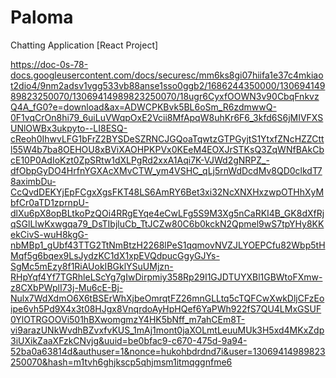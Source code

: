 # Paloma
Chatting Application [React Project]


https://doc-0s-78-docs.googleusercontent.com/docs/securesc/mm6ks8gi07hiifa1e37c4mkiaot2dio4/9nm2adsv1vgg533vb88anse1sso0ggb2/1686244350000/13069414989823250070/13069414989823250070/18ugr6CyxfOOWN3v90CbqFnkvzQ4A_fG0?e=download&ax=ADWCPKBvk5BL6oSm_R6zdmwwQ-0F1vqCrOn8hi79_6uiLuVWqpOxE2Vcii8MfApqW8uhKr6F6_3kfd6S6jMIVFXSUNlOWBx3ukpyto--LI8ESQ-cReoh0IhwvLFG1bFrZ2BYSDeSZRNCJGQoaTqwtzGTPGyjtS1YtxfZNcHZZCttl55W4b7ba8OEHOU8xBViXAOHPKPVx0KEeM4EOXJrSTKsQ3ZqWNfBAkCbcE10P0AdIoKzt0ZpSRtw1dXLPgRd2xxA1Aqi7K-VJWd2gNRPZ_-dfObpGyDO4HrfnYGXAcXMvCTW_ym4VSHC_qLj5rnWdDcdMv8QD0clkdT78aximbDu-CcQvdDEKYjEpFCgxXgsFKT48LS6AmRY6Bet3xi32NcXNXHxzwpOTHhXyMbfCr0aTD1zprnpU-dlXu6pX8opBLtkoPzQOi4RRgEYqe4eCwLFg5S9M3Xg5nCaRKI4B_GK8dXfRjqSGlLlwKxwgqa79_DsTIbjluCb_TtJCZw80C6b0kckN2Qpmel9wS7tpYHy8KKekCivS-wuH8kgG-nbMBp1_gUbf43TTG2TtNmBtzH2268lPeS1qqmovNVZJLYOEPCfu82Wbp5tHMqf5g6bqex9LsJydzKC1dX1xpEVQdpucGgyGJYs-SgMc5mEzy8f1RiAUokIBGklYSuUMjzn-RHpYqf4Yf7TGRhleLScYg7gIwDirpmiy358Rp29I1GJDTUYXBl1GBWtoFXmw-z8CXbPWplI73j-Mu6cE-Bj-Nulx7WdXdmO6X6tBSErWhXjbeOmrqtFZ26mnGLLtq5cTQFCwXwkDljCFzEoipe6vh5Pd9X4x3t08HJgx8VnqrdoAyHpHQef6YaPWh922fS7QU4LMxGSUF0YlOTRGOOVi501hBXwomgmzY4HK5bNff_m7ahCEm8T-vi9arazUNkWvdhBZvxfvKUS_1mAj1mont0jaXOLmtLeuuMUk3H5xd4MKxZdp3iUXikZaaXFzkCNvjg&uuid=be0bfac9-c670-475d-9a94-52ba0a63814d&authuser=1&nonce=hukohbdrdnd7i&user=13069414989823250070&hash=m1tvh6ghjkscp5qhjmsm1itmqggnfme6
